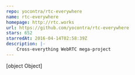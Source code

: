 ```yaml
---
repo: yocontra/rtc-everywhere
name: rtc-everywhere
homepage: http://rtc.works
url: https://github.com/yocontra/rtc-everywhere
stars: 652
starredAt: 2016-04-14T02:58:39Z
description: |-
    Cross-everything WebRTC mega-project
---
```


[object Object]
